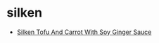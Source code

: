 # silken

 * [Silken Tofu And Carrot With Soy Ginger Sauce](index/s/silken-tofu-and-carrot-with-soy-ginger-sauce-15518.json)
